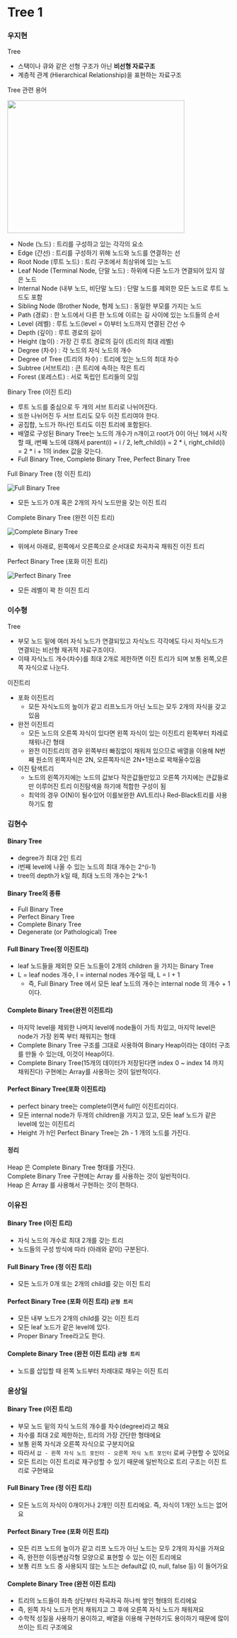 # Tree 1

### 우지현

Tree

- 스택이나 큐와 같은 선형 구조가 아닌 **비선형 자료구조**
- 계층적 관계 (Hierarchical Relationship)을 표현하는 자료구조

Tree 관련 용어

<img src = "https://w.namu.la/s/606aecc8b8a27d42129f3e13c6db9a871a4566cd88c123689585256281efb5dde5b35f4e516572f0e5f0e419f0ae2be3aedf7a9c8dbb1756d1bf635a48da67ecd461dd60bccbd7b2b649dcf4ac2e98603e469257ee3261e6d2148154fbc6b0ce0f0e03ec1c9c6f832d6a50abcf0c05e2" width = "400" height="300" />

- Node (노드) : 트리를 구성하고 있는 각각의 요소
- Edge (간선) : 트리를 구성하기 위해 노드와 노드를 연결하는 선
- Root Node (루트 노드) : 트리 구조에서 최상위에 있는 노드
- Leaf Node (Terminal Node, 단말 노드) : 하위에 다른 노드가 연결되어 있지 않은 노드
- Internal Node (내부 노드, 비단말 노드) : 단말 노드를 제외한 모든 노드로 루트 노드도 포함
- Sibling Node (Brother Node, 형제 노드) : 동일한 부모를 가지는 노드
- Path (경로) : 한 노드에서 다른 한 노드에 이르는 길 사이에 있는 노드들의 순서
- Level (레벨) : 루트 노드(level = 0)부터 노드까지 연결된 간선 수
- Depth (깊이) : 루트 경로의 길이 
- Height (높이) : 가장 긴 루트 경로의 길이 (트리의 최대 레벨)
- Degree (차수) : 각 노드의 자식 노드의 개수
- Degree of Tree (트리의 차수) : 트리에 있는 노드의 최대 차수
- Subtree (서브트리) : 큰 트리에 속하는 작은 트리
- Forest (포레스트) : 서로 독립인 트리들의 모임

Binary Tree (이진 트리)

- 루트 노드를 중심으로 두 개의 서브 트리로 나뉘어진다.
- 또한 나뉘어진 두 서브 트리도 모두 이진 트리여야 한다.
- 공집합, 노드가 하나인 트리도 이진 트리에 포함된다.
- 배열로 구성된 Binary Tree는 노드의 개수가 n개이고 root가 0이 아닌 1에서 시작할 때, i번째 노드에 대해서 parent(i) = i / 2, left_child(i) = 2 * i, right_child(i) = 2 * i + 1의 index 값을 갖는다.
- Full Binary Tree, Complete Binary Tree, Perfect Binary Tree

Full Binary Tree (정 이진 트리)

![Full Binary Tree](https://blog.martinwork.co.kr/images/datastructure/tree03.png)

- 모든 노드가 0개 혹은 2개의 자식 노드만을 갖는 이진 트리

Complete Binary Tree (완전 이진 트리)

![Complete Binary Tree](https://blog.martinwork.co.kr/images/datastructure/tree04.png)

- 위에서 아래로, 왼쪽에서 오른쪽으로 순서대로 차곡차곡 채워진 이진 트리

Perfect Binary Tree (포화 이진 트리)

![Perfect Binary Tree](https://blog.martinwork.co.kr/images/datastructure/tree05.png)

- 모든 레벨이 꽉 찬 이진 트리


### 이수형

Tree

- 부모 노드 밑에 여러 자식 노드가 연결되있고 자식노드 각각에도 다시 자식노드가 연결되는 비선형 재귀적 자료구조이다.
- 이때 자식노드 개수(차수)를 최대 2개로 제한하면 이진 트리가 되며 보통 왼쪽,오른쪽 자식으로 나눈다.

이진트리

- 포화 이진트리
  - 모든 자식노드의 높이가 같고 리프노드가 아닌 노드는 모두 2개의 자식을 갖고있음
- 완전 이진트리
  - 모든 노드의 오른쪽 자식이 있다면 왼쪽 자식이 있는 이진트리 왼쪽부터 차레로 채워나간 형태
  - 완전 이진트리의 경우 왼쪽부터 빠짐없이 채워져 있으므로 배열을 이용해 N번째 원소의 왼쪽자식은 2N, 오른쪽자식은 2N+1원소로 꽉채울수있음
- 이진 탐색트리
  - 노드의 왼쪽가지에는 노드의 값보다 작은값들만있고 오른쪽 가지에는 큰값들로만 이루어진 트리 이진탐색을 하기에 적합한 구성이 됨
  - 최악의 경우 O(N)이 될수있어 이를보완한 AVL트리나 Red-Black트리를 사용하기도 함

### 김현수

#### Binary Tree 
- degree가 최대 2인 트리
- i번째 level에 나올 수 있는 노드의 최대 개수는 2^(i-1)
- tree의 depth가 k일 때, 최대 노드의 개수는 2^k-1

#### Binary Tree의 종류
- Full Binary Tree
- Perfect Binary Tree
- Complete Binary Tree
- Degenerate (or Pathological) Tree

#### Full Binary Tree(정 이진트리)
- leaf 노드들을 제외한 모든 노드들이 2개의 children 을 가지는 Binary Tree
- L = leaf nodes 개수, I = internal nodes 개수일 때, L = I + 1
	- 즉, Full Binary Tree 에서 모든 leaf 노드의 개수는 internal node 의 개수 + 1 이다.

#### Complete Binary Tree(완전 이진트리)
- 마지막 level을 제외한 나머지 level에 node들이 가득 차있고, 마지막 level은 node가 가장 왼쪽 부터 채워지는 형태
- Complete Binary Tree 구조를 그대로 사용하여 Binary Heap이라는 데이터 구조를 만들 수 있는데, 이것이 Heap이다.
- Complete Binary Tree(15개의 데이터가 저장된다면 index 0 ~ index 14 까지 채워진다) 구현에는 Array를 사용하는 것이 일반적이다.

#### Perfect Binary Tree(포화 이진트리)
- perfect binary tree는 complete이면서 full인 이진트리이다.
- 모든 internal node가 두개의 children을 가지고 있고, 모든 leaf 노드가 같은 level에 있는 이진트리
- Height 가 h인 Perfect Binary Tree는 2h - 1 개의 노드를 가진다.

#### 정리
Heap 은 Complete Binary Tree 형태를 가진다.<br>
Complete Binary Tree 구현에는 Array 를 사용하는 것이 일반적이다.<br>
Heap 은 Array 를 사용해서 구현하는 것이 편하다.<br>

### 이유진
#### Binary Tree (이진 트리)
- 자식 노드의 개수로 최대 2개를 갖는 트리
- 노드들의 구성 방식에 따라 (아래와 같이) 구분된다.

#### Full Binary Tree (정 이진 트리)
- 모든 노드가 0개 또는 2개의 child를 갖는 이진 트리

#### Perfect Binary Tree (포화 이진 트리) `균형 트리`
- 모든 내부 노드가 2개의 child를 갖는 이진 트리
- 모든 leaf 노드가 같은 level에 있다. 
- Proper Binary Tree라고도 한다.

#### Complete Binary Tree (완전 이진 트리) `균형 트리`
- 노드를 삽입할 때 왼쪽 노드부터 차례대로 채우는 이진 트리


### 윤상일

#### Binary Tree (이진 트리)

- 부모 노드 밑의 자식 노드의 개수를 차수(degree)라고 해요
- 차수를 최대 2로 제한하는, 트리의 가장 간단한 형태에요
- 보통 왼쪽 자식과 오른쪽 자식으로 구분지어요
- 따라서 `값 - 왼쪽 자식 노드 포인터 - 오른쪽 자식 노트 포인터` 로써 구현할 수 있어요
- 모든 트리는 이진 트리로 재구성할 수 있기 때문에 일반적으로 트리 구조는 이진 트리로 구현돼요



#### Full Binary Tree (정 이진 트리)

- 모든 노드의 자식이 0개이거나 2개인 이진 트리에요. 즉, 자식이 1개인 노드는 없어요



#### Perfect Binary Tree (포화 이진 트리)

- 모든 리프 노드의 높이가 같고 리프 노드가 아닌 노드는 모두 2개의 자식을 가져요
- 즉, 완전한 이등변삼각형 모양으로 표현할 수 있는 이진 트리에요
- 보통 리프 노드 중 사용되지 않는 노드는 default값 (0, null, false 등) 이 들어가요



#### Complete Binary Tree (완전 이진 트리)

- 트리의 노드들이 좌측 상단부터 차곡차곡 하나씩 쌓인 형태의 트리에요
- 즉, 왼쪽 자식 노드가 먼저 채워지고 그 후에 오른쪽 자식 노드가 채워져요
- 수학적 성질을 사용하기 용이하고, 배열을 이용해 구현하기도 용이하기 때문에 많이 쓰이는 트리 구조에요
